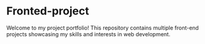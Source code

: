# Fronted-project
Welcome to my project portfolio! This repository contains multiple front-end projects showcasing my skills and interests in web development.
